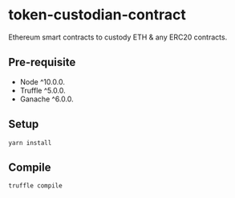 # token-custodian-contract

Ethereum smart contracts to custody ETH & any ERC20 contracts.

## Pre-requisite
- Node ^10.0.0. 
- Truffle ^5.0.0. 
- Ganache ^6.0.0.  

## Setup
```
yarn install
```

## Compile
```
truffle compile
```
